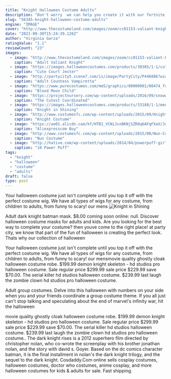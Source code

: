 ```yaml
---
title: "Knight Halloween Costume Adults"
description: "Don't worry  we can help you create it with our fortnite costume accessories for the ultimate in halloween hilarity. We have everything you need to put together the perfect character look, including wigs,"
slug: "56345-knight-halloween-costume-adults"
engine: "IMAGE"
cover: "http://www.thecostumeland.com/images/zoom/cc01153-valiant-knight-mens-historical-halloween-costumes.jpg"
date: "2021-09-30T15:24:39.126Z"
author: "Virginia Garza"
ratingValue: "1.1"
reviewCount: "23"
images:
  - image: "http://www.thecostumeland.com/images/zoom/cc01153-valiant-knight-mens-historical-halloween-costumes.jpg"
    caption: "Adult Valiant Knight"
  - image: "https://images.halloweencostumes.com/products/38385/1-1/cute-court-jester-plus-size-womens-costume.jpg"
    caption: "Cute Court Jester"
  - image: "http://partycity5.scene7.com/is/image/PartyCity/P446886?wid=400"
    caption: "Adult Countess Vampiretta"
  - image: "https://www.purecostumes.com/mm5/graphics/00000001/00474_full_1.jpg"
    caption: "Blood Moon Child"
  - image: "https://projectnursery.com/wp-content/uploads/2016/09/snowwhitedwarf.png"
    caption: "The Cutest Coordinated"
  - image: "https://images.halloweencostumes.com/products/33188/1-1/mens-knight-in-shining-armor-costume.jpg"
    caption: "Knight in Shining"
  - image: "http://www.costumesfc.com/wp-content/uploads/2015/09/Knight-Costume-Men.jpg"
    caption: "Knight Costume"
  - image: "https://ae01.alicdn.com/kf/HTB1_VCNiJcnBKNjSZR0q6AFqFXaV/Joker-vest-costume-Batman-The-Dark-Knight-Joker-cosplay-Halloween-costumes-for-adult-Green-Joker-vest.jpg"
    caption: "Aliexpresscom Buy"
  - image: "http://www.costumesfc.com/wp-content/uploads/2015/08/Nun-Costume.jpg"
    caption: "Nun Costume"
  - image: "http://hative.com/wp-content/uploads/2014/04/powerpuff-girls-costumes/11-powerpuff-girls-homemade-costume-and-makeup.jpg"
    caption: "10 Power Puff"
tags:
  - "knight"
  - "halloween"
  - "costume"
  - "adults"
draft: false
type: post
---
```


Your halloween costume just isn't complete until you top it off with the perfect costume wig. We have all types of wigs for any costume, from children to adults, from funny to scary! our mens
![Knight in Shining](https://images.halloweencostumes.com/products/33188/1-1/mens-knight-in-shining-armor-costume.jpg "Knight in Shining")

Adult dark knight batman mask. $8.00 coming soon online: null.  Discover halloween costume masks for adults and kids. Are you looking for the best way to complete your costume? then youve come to the right place! at party city, we know that part of the fun of halloween is creating the perfect look. Thats why our collection of halloween
<!--inArticleAds-->

<!--galleryOne-->

Your halloween costume just isn't complete until you top it off with the perfect costume wig. We have all types of wigs for any costume, from children to adults, from funny to scary! our mensmovie quality ghostly cloak halloween costume robe. $199.99 demon knight skeleton - hd studios pro halloween costume. Sale regular price $299.99 sale price $229.99 save $70.00. The serial killer hd studios halloween costume. $239.99 last laugh the zombie clown hd studios pro halloween costume.
<!--inArticleAds-->

<!--galleryTwo-->

Adult group costumes. Delve into this halloween with numbers on your side when you and your friends coordinate a group costume theme. If you all just can't stop talking and speculating about the end of marvel's infinity war, hit the halloween
<!--galleryThree-->

movie quality ghostly cloak halloween costume robe. $199.99 demon knight skeleton - hd studios pro halloween costume. Sale regular price $299.99 sale price $229.99 save $70.00. The serial killer hd studios halloween costume. $239.99 last laugh the zombie clown hd studios pro halloween costume.. The dark knight rises is a 2012 superhero film directed by christopher nolan, who co-wrote the screenplay with his brother jonathan nolan, and the story with david s. Goyer. Based on the dc comics character batman, it is the final installment in nolan's the dark knight trilogy, and the sequel to the dark knight. Cosdaddy.Com online sells cosplay costumes, halloween costumes, doctor who costumes, anime cosplay, and more halloween costumes for kids & adults for sale. Fast shipping.